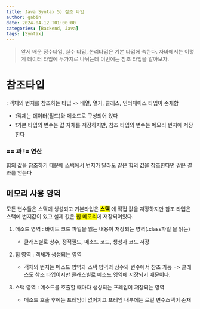 ```yaml
---
title: Java Syntax 5) 참조 타입
author: gabin
date: 2024-04-12 T01:00:00
categories: [Backend, Java]
tags: [Syntax]
---
```

> 앞서 배운 정수타입, 실수 타입, 논리타입은 기본 타입에 속한다.
> 자바에서는 이렇게 데이터 타입에 두가지로 나뉘는데 이번에는 참조 타입을 알아보자.

# 참조타입
: 객체의 번지를 참조하는 타입 -> 배열, 열거, 클래스, 인터페이스 타입이 존재함

- ❗️객체는 데이터(필드)와 메소드로 구성되어 있다
- ❗️기본 타입의 변수는 값 자체를 저장하지만, 참조 타입의 변수는 메모리 번지에 저장한다

### == 과 != 연산
힙의 값을 참조하기 때문에 스택에서 번지가 달라도 같은 힙의 값을 참조한다면 같은 결과를 얻는다




## 메모리 사용 영역
모든 변수들은 스택에 생성되고 기본타입은 **<mark>스택</mark>** 에 직접 값을 저장하지만 참조 타입은 스택에 번지값이 있고 실제 값은 <mark>힙 메모리</mark>에 저장되어있다.

1. 메소드 영역 : 바이트 코드 파일을 읽는 내용이 저장되는 영역(.class파일 을 읽는)
   - 클래스별로 상수, 정적필드, 메소드 코드, 생성자 코드 저장

2. 힙 영역 : 객체가 생성되는 영역
   - 객체의 번지는 메소드 영역과 스택 영역의 상수와 변수에서 참조 가능 => 클래스도 참조 타입이지만 클래스별로 메소드 영역에 저장되기 때문이다.

3. 스택 영역 : 메소드를 호출할 때마다 생성되는 프레임이 저장되는 영역
   - 메소드 호출 후에는 프레임이 없어지고 프레임 내부에는 로컬 변수스택이 존재




#




